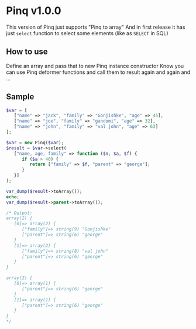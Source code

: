 # Pinq v1.0.0

This version of Pinq just supports "Pinq to array"
And in first release it has just `select` function to select some elements (like as `SELECT` in SQL)

## How to use

Define an array and pass that to new Pinq instance constructor
Know you can use Pinq deformer functions and call them to result again and again and ...

## Sample

```php
$var = [
   ["name" => "jack", "family" => "Gonjishke", "age" => 45],
   ["name" => "joe", "family" => "gandomi", "age" => 32],
   ["name" => "john", "family" => "val john", "age" => 63]
];

$var = new Pinq($var);
$result = $var->select(
   ["name, age, family" => function ($n, $a, $f) {
      if ($a > 40) {
         return ["family" => $f, "parent" => "george"];
      }
   }]
);

var_dump($result->toArray());
echo;
var_dump($result->parent->toArray());

/* Output:
array(2) {
   [0]=> array(2) {
      ["family"]=> string(9) "Gonjishke"
      ["parent"]=> string(6) "george"
   }
   [1]=> array(2) {
      ["family"]=> string(8) "val john"
      ["parent"]=> string(6) "george"
   }
}

array(2) {
   [0]=> array(1) {
      ["parent"]=> string(6) "george"
   }
   [1]=> array(1) {
      ["parent"]=> string(6) "george"
   }
} 
*/
```
